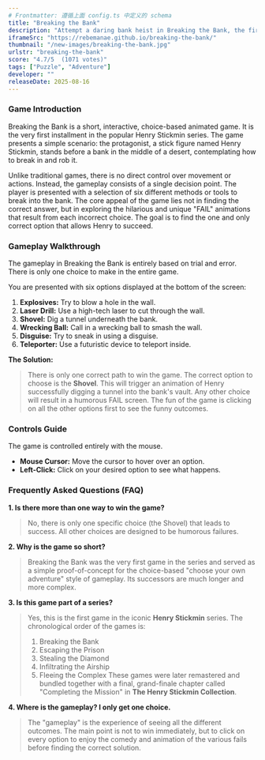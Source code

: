 ```yaml
---
# Frontmatter: 遵循上面 config.ts 中定义的 schema
title: "Breaking the Bank"
description: "Attempt a daring bank heist in Breaking the Bank, the first Henry Stickmin adventure! Choose your method and watch the hilarious outcomes, but only one path leads to success."
iframeSrc: "https://rebemanae.github.io/breaking-the-bank/"
thumbnail: "/new-images/breaking-the-bank.jpg"
urlstr: "breaking-the-bank"
score: "4.7/5  (1071 votes)"
tags: ["Puzzle", "Adventure"]
developer: ""
releaseDate: 2025-08-16
---
```






### Game Introduction

Breaking the Bank is a short, interactive, choice-based animated game. It is the very first installment in the popular Henry Stickmin series. The game presents a simple scenario: the protagonist, a stick figure named Henry Stickmin, stands before a bank in the middle of a desert, contemplating how to break in and rob it.

Unlike traditional games, there is no direct control over movement or actions. Instead, the gameplay consists of a single decision point. The player is presented with a selection of six different methods or tools to break into the bank. The core appeal of the game lies not in finding the correct answer, but in exploring the hilarious and unique "FAIL" animations that result from each incorrect choice. The goal is to find the one and only correct option that allows Henry to succeed.

### Gameplay Walkthrough

The gameplay in Breaking the Bank is entirely based on trial and error. There is only one choice to make in the entire game.

You are presented with six options displayed at the bottom of the screen:
1.  **Explosives:** Try to blow a hole in the wall.
2.  **Laser Drill:** Use a high-tech laser to cut through the wall.
3.  **Shovel:** Dig a tunnel underneath the bank.
4.  **Wrecking Ball:** Call in a wrecking ball to smash the wall.
5.  **Disguise:** Try to sneak in using a disguise.
6.  **Teleporter:** Use a futuristic device to teleport inside.

**The Solution:**
> There is only one correct path to win the game. The correct option to choose is the **Shovel**. This will trigger an animation of Henry successfully digging a tunnel into the bank's vault. Any other choice will result in a humorous FAIL screen. The fun of the game is clicking on all the other options first to see the funny outcomes.

### Controls Guide

The game is controlled entirely with the mouse.

-   **Mouse Cursor:** Move the cursor to hover over an option.
-   **Left-Click:** Click on your desired option to see what happens.

### Frequently Asked Questions (FAQ)

**1. Is there more than one way to win the game?**
> No, there is only one specific choice (the Shovel) that leads to success. All other choices are designed to be humorous failures.

**2. Why is the game so short?**
> Breaking the Bank was the very first game in the series and served as a simple proof-of-concept for the choice-based "choose your own adventure" style of gameplay. Its successors are much longer and more complex.

**3. Is this game part of a series?**
> Yes, this is the first game in the iconic **Henry Stickmin** series. The chronological order of the games is:
> 1.  Breaking the Bank
> 2.  Escaping the Prison
> 3.  Stealing the Diamond
> 4.  Infiltrating the Airship
> 5.  Fleeing the Complex
> These games were later remastered and bundled together with a final, grand-finale chapter called "Completing the Mission" in **The Henry Stickmin Collection**.

**4. Where is the gameplay? I only get one choice.**
> The "gameplay" is the experience of seeing all the different outcomes. The main point is not to win immediately, but to click on every option to enjoy the comedy and animation of the various fails before finding the correct solution.

